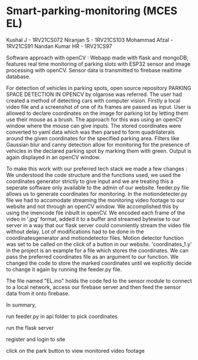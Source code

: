 # Smart-parking-monitoring (MCES EL)
Kushal J - 1RV21CS072
Niranjan S - 1RV21CS103
Mohammad Afzal - 1RV21CS91
Nandan Kumar HR - 1RV21CS97

Software approach with openCV :
Webapp made with flask and mongoDB, features real time monitoring of parking slots with ESP32 sensor and image processing with openCV. Sensor data is transmitted to firebase realtime database.

For detection of vehicles in parking spots, open source repository PARKING SPACE DETECTION IN OPENCV by olgarose was referred. The user had created a method of detecting cars with computer vision. Firstly a local video file and a screenshot of one of its frames are passed as input. User is allowed to declare coordinates on the image for parking lot by letting them use their mouse as a brush. 
The approach for this was using an openCV window where the mouse can give inputs. The stored coordinates were converted to yaml data which was then parsed to form quadrilaterals around the given coordinates for the specified parking area. Filters like Gaussian blur and canny detection allow for monitoring for the presence of vehicles in the declared parking spot by marking them with green.
Output is again displayed in an openCV window.

To make this work with our preferred tech stack we made a few changes :
We understood the code structure and the functions used, we used the coordinates generator strictly to give input and we are treating this a seperate software only available to the admin of our website. feeder.py file allows us to generate coordinates for monitoring. In the motiondetecter.py file we had to accomodate streaming the monitoring video footage to our website and not through an openCV window.
We accomplished this by using the imencode file inbuilt in openCV. We encoded each frame of the video in '.jpg' format, added it to a buffer and streamed bytewise to our server in a way that our flask server could convniently stream the video file without delay. Lot of modifications had to be done in the coordinatesgenerator and motiondetector files. Motion detector  function was set to be called on the click of a button in our website.
'coordinates_1.y' in the project is an example for a file which stores the coordinates. We can pass the preferred coordinates file as an argument to our function. We changed the code to store the marked coordinates until we explicitly decide to change it again by running the feeder.py file.

The file named "EL.ino" holds the code fed to the sensor module to connect to a local network, access our firebase server and then feed the sensor data from it onto firebase.

In summary,

run feeder.py in api folder to pick coordinates

run the flask server

register and login to site

click on the park button to view monitored video footage
